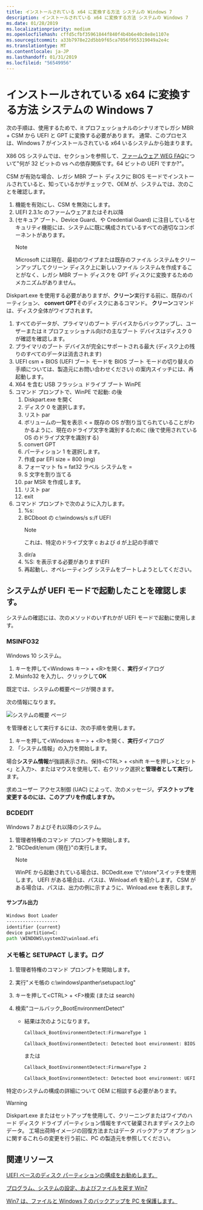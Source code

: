 ```yaml
---
title: インストールされている x64 に変換する方法 システムの Windows 7
description: インストールされている x64 に変換する方法 システムの Windows 7
ms.date: 01/28/2019
ms.localizationpriority: medium
ms.openlocfilehash: cffd5cfbf35961844f840f4b4b6e40c8e8e1107e
ms.sourcegitcommit: a33b7978e22d5bb9f65ca7056f955319049a2e4c
ms.translationtype: MT
ms.contentlocale: ja-JP
ms.lasthandoff: 01/31/2019
ms.locfileid: "56549956"
---
```

# <a name="how-to-convert-an-installed-x64-windows-7-system"></a>インストールされている x64 に変換する方法 システムの Windows 7

次の手順は、使用するためで、it プロフェッショナルのシナリオでレガシ MBR + CSM から UEFI と GPT に変換する必要があります。 通常、このプロセスは、Windows 7 がインストールされている x64 いるシステムから始まります。

X86 OS システムでは、セクションを参照して、[ファームウェア WEG FAQ](frequently-asked-questions.md)について"何が 32 ビットの vs への依存関係です。64 ビットの UEFI ですか?"。

CSM が有効な場合、レガシ MBR ブート ディスクに BIOS モードでインストールされていると、知っているかがチェックで、OEM が、システムでは、次のことを確認します。

1. 機能を有効にし、CSM を無効にします。
1. UEFI 2.3.1c のファームウェアまたはそれ以降
1. (セキュア ブート、Device Guard、や Credential Guard) に注目しているセキュリティ機能には、システムに既に構成されているすべての適切なコンポーネントがあります。
    > [!NOTE]
    > Microsoft には現在、最初のワイプまたは既存のファイル システムをクリーンアップしてクリーン ディスク上に新しいファイル システムを作成することがなく、レガシ MBR ブート ディスクを GPT ディスクに変換するためのメカニズムがありません。

Diskpart.exe を使用する必要がありますが、**クリーン**実行する前に、既存のパーティション、 **convert GPT**そのディスクにあるコマンド。 **クリーン**コマンドは、ディスク全体がワイプされます。

1. すべてのデータが、プライマリのブート デバイスからバックアップし、ユーザーまたは it プロフェッショナル向けの主なブート デバイスはディスク 0 が確認を確認します。
1. プライマリのブート デバイスが完全にサポートされる最大 (ディスク上の残りのすべてのデータは消去されます)
1. UEFI csm + BIOS (UEFI ブート モードを BIOS ブート モードの切り替えの手順については、製造元にお問い合わせください) の案内スイッチには、再起動します。
1. X64 を含む USB フラッシュ ドライブ ブート WinPE
1. コマンド プロンプトで、WinPE で起動: の後
    1. Diskpart.exe を開く
    1. ディスク 0 を選択します。
    1. リスト par
    1. ボリュームの一覧を表示 < = 既存の OS が割り当てられていることがわかるように、現在のドライブ文字を識別するために (後で使用されている OS のドライブ文字を識別する)
    1. convert GPT
    1. パーティション 1 を選択します。
    1. 作成 par EFI size = 800 (mg)
    1. フォーマット fs = fat32 ラベル システムを =
    1. S 文字を割り当てる
    1. par MSR を作成します。
    1. リスト par
    1. exit
1. コマンド プロンプトで次のように入力します。
    1. %s:
    1. BCDboot の c:\\windows/s s:/f UEFI
       > [!NOTE]
       > これは、特定のドライブ文字 c および d が上記の手順で
    1. dir/a
    1. %S: を表示する必要があります\\EFI
    1. 再起動し、オペレーティング システムをブートしようとしてください。

## <a name="verify-system-is-booted-in-uefi-mode"></a>システムが UEFI モードで起動したことを確認します。

システムの確認には、次のメソッドのいずれかが UEFI モードで起動に使用します。

### <a name="msinfo32"></a>MSINFO32

Windows 10 システム。

1. キーを押して\<Windows キー\> + \<R\>を開く、**実行**ダイアログ
1. Msinfo32 を入力し、クリックして**OK**

既定では、システムの概要ページが開きます。

次の情報になります。

![システムの概要 ページ](images/system-summary-page.png)

を管理者として実行するには、次の手順を使用します。

1. キーを押して\<Windows キー\> + \<R\>を開く、**実行**ダイアログ
1. 「システム情報」の入力を開始します。

場合**システム情報**が強調表示され、保持\<CTRL\> + \<shift キーを押し\>とヒット\<」と入力\>、またはマウスを使用して、右クリック選択と**管理者として実行**します。

求めユーザー アクセス制御 (UAC) によって、次のメッセージ。**デスクトップを変更するのには、このアプリを作成しますか。**

### <a name="bcdedit"></a>BCDEDIT

Windows 7 およびそれ以降のシステム。

1. 管理者特権のコマンド プロンプトを開始します。
1. "BCDedit/enum {現在}"の実行します。
    > [!NOTE]
    > WinPE から起動されている場合は、BCDedit.exe で"/store"スイッチを使用します。
    > UEFI がある場合は、パスは、Winload.efi を紹介します。
    > CSM がある場合は、パスは、出力の例に示すように、Winload.exe を表示します。

#### <a name="sample-output"></a>サンプル出力

```cmd
Windows Boot Loader
-------------------
identifier {current}
device partition=C:
path \WINDOWS\system32\winload.efi
```

### <a name="notepad-and-setupactlog"></a>メモ帳と SETUPACT します。ログ

1. 管理者特権のコマンド プロンプトを開始します。
1. 実行"メモ帳の c:\\windows\\panther\\setupact.log"
1. キーを押して\<CTRL\> + \<F\>検索 (または search)
1. 検索"コールバック\_BootEnvironmentDetect"

    - 結果は次のようになります。

        ```cmd
        Callback_BootEnvironmentDetect:FirmwareType 1

        Callback_BootEnvironmentDetect: Detected boot environment: BIOS
        ```

        または

        ```cmd
        Callback_BootEnvironmentDetect:FirmwareType 2

        Callback_BootEnvironmentDetect: Detected boot environment: UEFI
        ```

特定のシステムの構成の詳細について OEM に相談する必要があります。

> [!WARNING]
> Diskpart.exe またはセットアップを使用して、クリーニングまたはワイプのハード ディスク ドライブ パーティション情報をすべて破棄されますディスク上のデータ。 工場出荷時イメージの回復方法またはデータ バックアップ オプションに関するこれらの変更を行う前に、PC の製造元を参照してください。

## <a name="related-resources"></a>関連リソース

[UEFI ベースのディスク パーティションの構成をお勧めします。](https://technet.microsoft.com/library/dd744301)

[プログラム、システムの設定、およびファイルを戻す Win7](http://windows.microsoft.com/windows/back-up-programs-system-settings-files#1TC=windows-7)

[Win7 は、ファイルと Windows 7 のバックアップを PC を保護します。](https://blogs.technet.microsoft.com/filecab/2009/10/23/protect-your-files-and-pc-with-windows-7-backup/)
